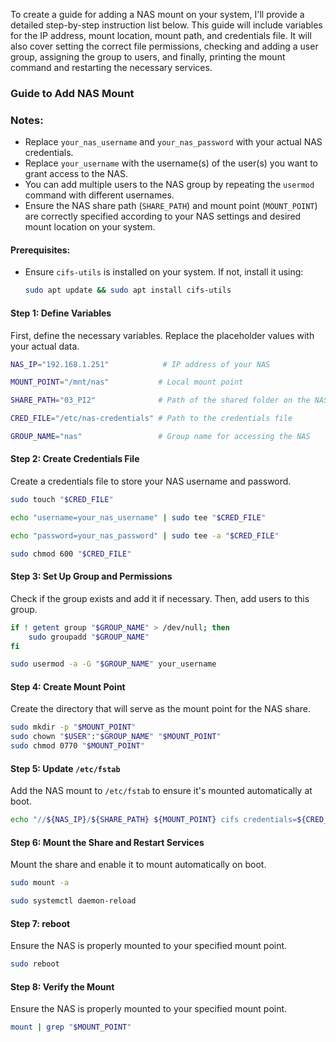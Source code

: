 To create a guide for adding a NAS mount on your system, I'll provide a detailed step-by-step instruction list below. This guide will include variables for the IP address, mount location, mount path, and credentials file. It will also cover setting the correct file permissions, checking and adding a user group, assigning the group to users, and finally, printing the mount command and restarting the necessary services.

### Guide to Add NAS Mount

###  Notes:
- Replace `your_nas_username` and `your_nas_password` with your actual NAS credentials.
- Replace `your_username` with the username(s) of the user(s) you want to grant access to the NAS.
- You can add multiple users to the NAS group by repeating the `usermod` command with different usernames.
- Ensure the NAS share path (`SHARE_PATH`) and mount point (`MOUNT_POINT`) are correctly specified according to your NAS settings and desired mount location on your system.


#### Prerequisites:
- Ensure `cifs-utils` is installed on your system. If not, install it using:
  ```bash
  sudo apt update && sudo apt install cifs-utils
  ```

#### Step 1: Define Variables
First, define the necessary variables. Replace the placeholder values with your actual data.
```bash
NAS_IP="192.168.1.251"            # IP address of your NAS
```
```bash
MOUNT_POINT="/mnt/nas"           # Local mount point
```
```bash
SHARE_PATH="03_PI2"              # Path of the shared folder on the NAS
```
```bash
CRED_FILE="/etc/nas-credentials" # Path to the credentials file
```
```bash
GROUP_NAME="nas"                 # Group name for accessing the NAS
```

#### Step 2: Create Credentials File
Create a credentials file to store your NAS username and password.
```bash
sudo touch "$CRED_FILE"
```
```bash
echo "username=your_nas_username" | sudo tee "$CRED_FILE"
```
```bash
echo "password=your_nas_password" | sudo tee -a "$CRED_FILE"
```
```bash
sudo chmod 600 "$CRED_FILE"
```

#### Step 3: Set Up Group and Permissions
Check if the group exists and add it if necessary. Then, add users to this group.
```bash
if ! getent group "$GROUP_NAME" > /dev/null; then
    sudo groupadd "$GROUP_NAME"
fi
```
```bash
sudo usermod -a -G "$GROUP_NAME" your_username
```

#### Step 4: Create Mount Point
Create the directory that will serve as the mount point for the NAS share.
```bash
sudo mkdir -p "$MOUNT_POINT"
sudo chown "$USER":"$GROUP_NAME" "$MOUNT_POINT"
sudo chmod 0770 "$MOUNT_POINT"
```

#### Step 5: Update `/etc/fstab`
Add the NAS mount to `/etc/fstab` to ensure it's mounted automatically at boot.
```bash
echo "//${NAS_IP}/${SHARE_PATH} ${MOUNT_POINT} cifs credentials=${CRED_FILE},iocharset=utf8,gid=$(getent group "$GROUP_NAME" | cut -d: -f3),file_mode=0770,dir_mode=0770,nofail,noauto,x-systemd.automount 0 0" | sudo tee -a /etc/fstab
```

#### Step 6: Mount the Share and Restart Services
Mount the share and enable it to mount automatically on boot.
```bash
sudo mount -a
```
```bash
sudo systemctl daemon-reload
```

#### Step 7: reboot
Ensure the NAS is properly mounted to your specified mount point.
```bash
sudo reboot
```

#### Step 8: Verify the Mount
Ensure the NAS is properly mounted to your specified mount point.
```bash
mount | grep "$MOUNT_POINT"
```
